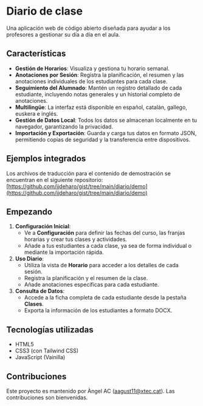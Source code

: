 # Diario de clase

Una aplicación web de código abierto diseñada para ayudar a los profesores a gestionar su día a día en el aula.

## Características

* **Gestión de Horarios**: Visualiza y gestiona tu horario semanal.
* **Anotaciones por Sesión**: Registra la planificación, el resumen y las anotaciones individuales de los estudiantes para cada clase.
* **Seguimiento del Alumnado**: Mantén un registro detallado de cada estudiante, incluyendo notas generales y un historial completo de anotaciones.
* **Multilingüe**: La interfaz está disponible en español, catalán, gallego, euskera e inglés.
* **Gestión de Datos Local**: Todos los datos se almacenan localmente en tu navegador, garantizando la privacidad.
* **Importación y Exportación**: Guarda y carga tus datos en formato JSON, permitiendo copias de seguridad y la transferencia entre dispositivos.

## Ejemplos integrados

Los archivos de traducción para el contenido de demostración se encuentran en el siguiente repositorio: [https://github.com/jjdeharo/gist/tree/main/diario/demo](https://github.com/jjdeharo/gist/tree/main/diario/demo)

## Empezando

1.  **Configuración Inicial**:
    * Ve a **Configuración** para definir las fechas del curso, las franjas horarias y crear tus clases y actividades.
    * Añade a tus estudiantes a cada clase, ya sea de forma individual o mediante la importación rápida.
2.  **Uso Diario**:
    * Utiliza la vista de **Horario** para acceder a los detalles de cada sesión.
    * Registra la planificación y el resumen de la clase.
    * Añade anotaciones específicas para cada estudiante.
3.  **Consulta de Datos**:
    * Accede a la ficha completa de cada estudiante desde la pestaña **Clases**.
    * Exporta la información de los estudiantes a formato DOCX.

## Tecnologías utilizadas

* HTML5
* CSS3 (con Tailwind CSS)
* JavaScript (Vainilla)

## Contribuciones

Este proyecto es mantenido por Àngel AC (aagust11@xtec.cat). Las contribuciones son bienvenidas.
